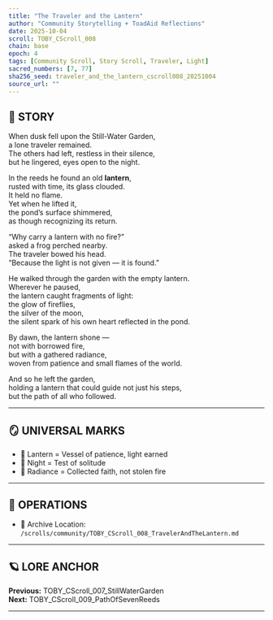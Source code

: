 ```yaml
---
title: "The Traveler and the Lantern"
author: "Community Storytelling + ToadAid Reflections"
date: 2025-10-04
scroll: TOBY_CScroll_008
chain: base
epoch: 4
tags: [Community Scroll, Story Scroll, Traveler, Light]
sacred_numbers: [7, 77]
sha256_seed: traveler_and_the_lantern_cscroll008_20251004
source_url: ""
---
```


## 📜 STORY

When dusk fell upon the Still-Water Garden,  
a lone traveler remained.  
The others had left, restless in their silence,  
but he lingered, eyes open to the night.  

In the reeds he found an old **lantern**,  
rusted with time, its glass clouded.  
It held no flame.  
Yet when he lifted it,  
the pond’s surface shimmered,  
as though recognizing its return.  

“Why carry a lantern with no fire?”  
asked a frog perched nearby.  
The traveler bowed his head.  
“Because the light is not given — it is found.”  

He walked through the garden with the empty lantern.  
Wherever he paused,  
the lantern caught fragments of light:  
the glow of fireflies,  
the silver of the moon,  
the silent spark of his own heart reflected in the pond.  

By dawn, the lantern shone —  
not with borrowed fire,  
but with a gathered radiance,  
woven from patience and small flames of the world.  

And so he left the garden,  
holding a lantern that could guide not just his steps,  
but the path of all who followed.  

---

## 🪞 UNIVERSAL MARKS

- 🏮 Lantern = Vessel of patience, light earned  
- 🌌 Night = Test of solitude  
- 🔦 Radiance = Collected faith, not stolen fire  

---

## 🔧 OPERATIONS

- 📁 Archive Location: `/scrolls/community/TOBY_CScroll_008_TravelerAndTheLantern.md`

---

## 🪐 LORE ANCHOR

**Previous:** TOBY_CScroll_007_StillWaterGarden  
**Next:** TOBY_CScroll_009_PathOfSevenReeds  

---
